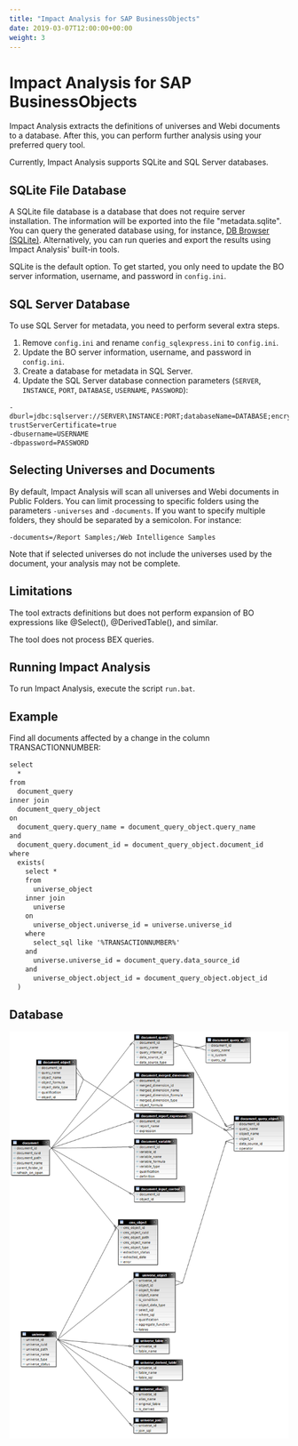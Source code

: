 ```yaml
---
title: "Impact Analysis for SAP BusinessObjects"
date: 2019-03-07T12:00:00+00:00
weight: 3
---
```


# Impact Analysis for SAP BusinessObjects

Impact Analysis extracts the definitions of universes and Webi documents to a database. After this, you can perform further analysis using your preferred query tool.

Currently, Impact Analysis supports SQLite and SQL Server databases.

## SQLite File Database

A SQLite file database is a database that does not require server installation. The information will be exported into the file "metadata.sqlite". You can query the generated database using, for instance, [DB Browser (SQLite)](https://sqlitebrowser.org/). Alternatively, you can run queries and export the results using Impact Analysis' built-in tools.

SQLite is the default option. To get started, you only need to update the BO server information, username, and password in `config.ini`.

## SQL Server Database

To use SQL Server for metadata, you need to perform several extra steps.

1. Remove `config.ini` and rename `config_sqlexpress.ini` to `config.ini`.
2. Update the BO server information, username, and password in `config.ini`.
3. Create a database for metadata in SQL Server.
4. Update the SQL Server database connection parameters (`SERVER`, `INSTANCE`, `PORT`, `DATABASE`, `USERNAME`, `PASSWORD`):

```
-dburl=jdbc:sqlserver://SERVER\INSTANCE:PORT;databaseName=DATABASE;encrypt=true;→
trustServerCertificate=true
-dbusername=USERNAME
-dbpassword=PASSWORD
```

## Selecting Universes and Documents

By default, Impact Analysis will scan all universes and Webi documents in Public Folders. You can limit processing to specific folders using the parameters `-universes` and `-documents`. If you want to specify multiple folders, they should be separated by a semicolon. For instance:

```
-documents=/Report Samples;/Web Intelligence Samples
```

Note that if selected universes do not include the universes used by the document, your analysis may not be complete.

## Limitations

The tool extracts definitions but does not perform expansion of BO expressions like @Select(), @DerivedTable(), and similar.

The tool does not process BEX queries.

## Running Impact Analysis

To run Impact Analysis, execute the script `run.bat`.

## Example

Find all documents affected by a change in the column TRANSACTIONNUMBER:

```
select 
  * 
from 
  document_query 
inner join 
  document_query_object
on 
  document_query.query_name = document_query_object.query_name
and 
  document_query.document_id = document_query_object.document_id
where 
  exists(
    select * 
	from 
	  universe_object 
	inner join 
	  universe
	on 
	  universe_object.universe_id = universe.universe_id
	where 
	  select_sql like '%TRANSACTIONNUMBER%'
	and 
	  universe.universe_id = document_query.data_source_id
	and 
	  universe_object.object_id = document_query_object.object_id
  )
```

## Database

![impact analysis model](/images/pages/impact-analysis-model.png)

